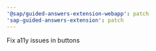 ```yaml
---
'@sap/guided-answers-extension-webapp': patch
'sap-guided-answers-extension': patch
---
```


Fix a11y issues in buttons
